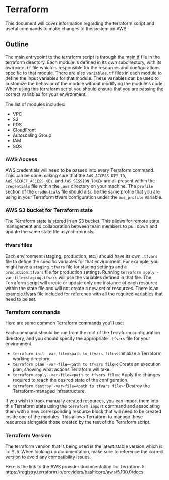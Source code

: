 # Terraform

This document will cover information regarding the terraform script and useful commands to make changes to the system on AWS.

## Outline

The main entrypoint to the terraform script is through the [main.tf](main.tf) file in the terraform directory. Each module is defined in its own subdirectory, with its own `main.tf` file which is responsible for the resources and configurations specific to that module. There are also `variables.tf` files in each module to define the input variables for that module. These variables can be used to customize the behavior of the module without modifying the module's code. When using this terraform script you should ensure that you are passing the correct variables for your environment.

The list of modules includes:

- VPC
- S3
- RDS
- CloudFront
- Autoscaling Group
- IAM
- SQS

### AWS Access

AWS credentials will need to be passed into every Terraform command. This can be done making sure that the `AWS_ACCESS_KEY_ID`, `AWS_SECRET_ACCESS_KEY`, and `AWS_SESSION_TOKEN` are all present within the `credentials` file within the `.aws` directory on your machine. The `profile` section of the `credentials` file should also be the same profile that you are using in your Terraform tfvars configuration under the `aws_profile` variable.

### AWS S3 bucket for Terraform state

The Terraform state is stored in an S3 bucket. This allows for remote state management and collaboration between team members to pull down and update the same state file asynchronously.

### tfvars files

Each environment (staging, production, etc.) should have its own `.tfvars` file to define the specific variables for that environment. For example, you might have a `staging.tfvars` file for staging settings and a `production.tfvars` file for production settings. Running `terraform apply -var-file=staging.tfvars` will use the variables defined in that file. The Terraform script will create or update only one instance of each resource within the state file and will not create a new set of resources. There is an [example.tfvars](example.tfvars) file included for reference with all the required variables that need to be set.

### Terraform commands

Here are some common Terraform commands you'll use:

Each command should be run from the root of the Terraform configuration directory, and you should specify the appropriate `.tfvars` file for your environment.

- `terraform init -var-file=<path to tfvars file>`: Initialize a Terraform working directory.
- `terraform plan -var-file=<path to tfvars file>`: Create an execution plan, showing what actions Terraform will take.
- `terraform apply -var-file=<path to tfvars file>`: Apply the changes required to reach the desired state of the configuration.
- `terraform destroy -var-file=<path to tfvars file>`: Destroy the Terraform-managed infrastructure.

If you wish to track manually created resources, you can import them into this Terraform state using the `terraform import` command and associating them with a new corresponding resource block that will need to be created inside one of the modules. This allows Terraform to manage these resources alongside those created by the rest of the Terraform script.

### Terraform Version

The terraform version that is being used is the latest stable version which is `~> 5.0`. When looking up documentation, make sure to reference the correct version to avoid any compatibility issues.

Here is the link to the AWS provider documentation for Terraform 5:
<https://registry.terraform.io/providers/hashicorp/aws/5.100.0/docs>
